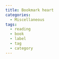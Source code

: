 ```yaml
---
title: Bookmark heart
categories:
  - Miscellaneous
tags:
  - reading
  - book
  - label
  - tag
  - category
---
```

